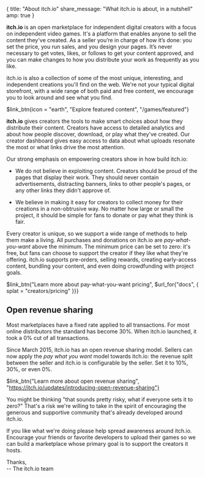 {
  title: "About itch.io"
  share_message: "What itch.io is about, in a nutshell"
  amp: true
}

**itch.io** is an open marketplace for independent digital creators with a
focus on independent video games. It's a platform that enables anyone to sell
the content they've created. As a seller you’re in charge of how it’s done: you
set the price, you run sales, and you design your pages. It’s never necessary
to get votes, likes, or follows to get your content approved, and you can make
changes to how you distribute your work as frequently as you like.

itch.io is also a collection of some of the most unique, interesting, and
independent creations you'll find on the web. We're not your typical digital
storefront, with a wide range of both paid and free content, we encourage you to
look around and see what you find.

$link_btn{icon = "earth", "Explore featured content", "/games/featured"}

<div class="kb_showcase"></div>

**itch.io** gives creators the tools to make smart choices about how they
distribute their content. Creators have access to detailed analytics and about
how people discover, download, or play what they've created. Our creator
dashboard gives easy access to data about what uploads resonate the most or
what links drive the most attention.

Our strong emphasis on empowering creators show in how build itch.io:

* We do not believe in exploiting content. Creators should be proud of the pages
  that display their work. They should never contain advertisements,
  distracting banners, links to other people's pages, or any other links they
  didn't approve of.

* We believe in making it easy for creators to collect money for their creations
  in a non-obtrusive way. No matter how large or small the project, it should
  be simple for fans to donate or pay what they think is fair.

Every creator is unique, so we support a wide range of methods to help them make
a living. All purchases and donations on itch.io are *pay-what-you-want*
above the minimum. The minimum price can be set to zero: it's free, but fans can
choose to support the creator if they like what they're offering. itch.io
supports pre-orders, selling rewards, creating early-access content, bundling
your content, and even doing crowdfunding with project goals.

$link_btn{"Learn more about pay-what-you-want pricing",
  $url_for{"docs", { splat = "creators/pricing" }}}

## Open revenue sharing

Most marketplaces have a fixed rate applied to all transactions. For most online
distributors the standard has become 30%. When itch.io launched, it took a
0% cut of all transactions.

Since March 2015, itch.io has an open revenue sharing model.  Sellers can
now apply the *pay what you want* model towards itch.io: the revenue split
between the seller and itch.io is configurable by the seller. Set it to 10%,
30%, or even 0%.

$link_btn{"Learn more about open revenue sharing",
  "https://itch.io/updates/introducing-open-revenue-sharing"}

You might be thinking "that sounds pretty risky, what if everyone sets it to
zero?" That's a risk we're willing to take in the spirit of encouraging the
generous and supportive community that's already developed around itch.io.

If you like what we're doing please help spread awareness around itch.io.
Encourage your friends or favorite developers to upload their games so we can
build a marketplace whose primary goal is to support the creators it hosts.

Thanks,  
-- The itch.io team

